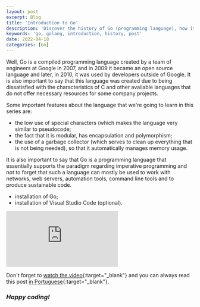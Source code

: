 ```yaml
---
layout: post
excerpt: Blog
title: 'Introduction to Go'
description: 'Discover the history of Go (programming language), how it came about and its strengths. Get answers to your questions with the summary presented'
keywords: 'go, golang, introduction, history, post'
date: 2022-04-18
categories: [Go]
---
```


Well, Go is a compiled programming language created by a team of engineers at Google in 2007, and in 2009 it became an open source language and later, in 2010, it was used by developers outside of Google. It is also important to say that this language was created due to being dissatisfied with the characteristics of C and other available languages ​​that do not offer necessary resources for some company projects.

Some important features about the language that we're going to learn in this series are:

- the low use of special characters (which makes the language very similar to pseudocode;
- the fact that it is modular, has encapsulation and polymorphism;
- the use of a garbage collector (which serves to clean up everything that is not being needed), so that it automatically manages memory usage.

It is also important to say that Go is a programming language that essentially supports the paradigm regarding imperative programming and not to forget that such a language can mostly be used to work with networks, web servers, automation tools, command line tools and to produce sustainable code.

- installation of Go;
- installation of Visual Studio Code (optional).

<div class="video-container">
  <iframe src="https://www.youtube.com/embed/zkpwb3CbUF0" frameborder="0" allowfullscreen></iframe>
</div>

Don't forget to [watch the video](https://youtu.be/zkpwb3CbUF0){:target="\_blank"} and you can always read this post [in Portuguese](https://caffeinealgorithm.com/blog/20220418/introducao-ao-go/){:target="\_blank"}.

### _Happy coding!_
